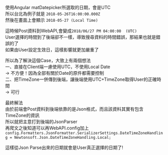 使用Angular matDatepicker所選取的日期，會是UTC  
所以台北為例子就是 `2018-05-26T16:00:00.000Z`  
然後在畫面上會顯示 `2018-05-27 (Local Time)`  

這時候Post資料到WebAPI,會變成`2018/06/27 PM 04:00:00  (UTC)`  
User選擇的時間到了後端卻不一樣，導致搜尋資料的時間錯誤，那結果也就是錯誤的了  
如果由User設定生效日，這樣影響就更加嚴重了  
  
所以為了解決這個Case，大致上有兩個想法  
一、直接在Client端一慮使用UTC，不使用Local Date  
    -> 不方便！因為全部有關於Date的原件都需要控制  
二、把TimeZone一併傳到後端，讓後端使用UTC+TimeZone取得User的正確時間  
    -> 可行  
  
最終解法  
  由於前端會Post資料到後端依靠的是Json格式，而且該資料其實有包含TimeZone的資訊  
  所以就把主意打到後端的JsonParser  
  再爬文之後知道可以再WebAPI.config加上  
  `config.Formatters.JsonFormatter.SerializerSettings.DateTimeZoneHandling = Newtonsoft.Json.DateTimeZoneHandling.Local;`  
    
  這樣從Json Parse出來的日期就會是User真正選擇的日期了!  
